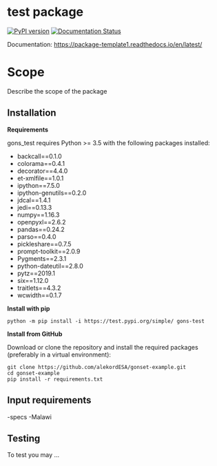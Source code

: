test package
=================================

[![PyPI version](https://badge.fury.io/py/gridfinder.svg)](https://test.pypi.org/project/gons-test/) [![Documentation Status](https://readthedocs.org/projects/package-template1/badge/?version=latest)](https://package-template1.readthedocs.io/en/latest/?badge=latest)

Documentation: https://package-template1.readthedocs.io/en/latest/

# Scope

Describe the scope of the package

## Installation

**Requirements**

gons_test requires Python >= 3.5 with the following packages installed:
- backcall==0.1.0
- colorama==0.4.1
- decorator==4.4.0
- et-xmlfile==1.0.1
- ipython==7.5.0
- ipython-genutils==0.2.0
- jdcal==1.4.1
- jedi==0.13.3
- numpy==1.16.3
- openpyxl==2.6.2
- pandas==0.24.2
- parso==0.4.0
- pickleshare==0.7.5
- prompt-toolkit==2.0.9
- Pygments==2.3.1
- python-dateutil==2.8.0
- pytz==2019.1
- six==1.12.0
- traitlets==4.3.2
- wcwidth==0.1.7

**Install with pip**

```
python -m pip install -i https://test.pypi.org/simple/ gons-test
```

**Install from GitHub**

Download or clone the repository and install the required packages (preferably in a virtual environment):

```
git clone https://github.com/alekordESA/gonset-example.git
cd gonset-example
pip install -r requirements.txt
```

## Input requirements
-specs
-Malawi

## Testing
To test you may ...
